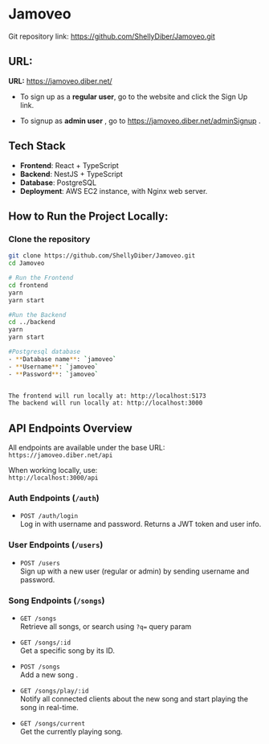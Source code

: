 # Jamoveo 

Git repository link: https://github.com/ShellyDiber/Jamoveo.git

## URL:
**URL:** https://jamoveo.diber.net/

- To sign up as a **regular user**, go to the website and click the Sign Up link.

- To signup as **admin user** , go to https://jamoveo.diber.net/adminSignup . 

## Tech Stack

- **Frontend**: React + TypeScript  
- **Backend**: NestJS + TypeScript  
- **Database**: PostgreSQL  
- **Deployment**: AWS EC2 instance, with Nginx web server.


## How to Run the Project Locally:

### Clone the repository

```bash
git clone https://github.com/ShellyDiber/Jamoveo.git
cd Jamoveo 

# Run the Frontend
cd frontend
yarn
yarn start

#Run the Backend
cd ../backend
yarn
yarn start

#Postgresql database
- **Database name**: `jamoveo`
- **Username**: `jamoveo`
- **Password**: `jamoveo`


The frontend will run locally at: http://localhost:5173
The backend will run locally at: http://localhost:3000
```

## API Endpoints Overview

All endpoints are available under the base URL:  
`https://jamoveo.diber.net/api`

When working locally, use:  
`http://localhost:3000/api`


###  Auth Endpoints (`/auth`)

- `POST /auth/login`  
  Log in with username and password. Returns a JWT token and user info.


### User Endpoints (`/users`)

- `POST /users`  
  Sign up with a new user (regular or admin) by sending username and password.



### Song Endpoints (`/songs`)

- `GET /songs`  
  Retrieve all songs, or search using `?q=` query param 

- `GET /songs/:id`  
  Get a specific song by its ID.

- `POST /songs`  
  Add a new song .

- `GET /songs/play/:id`  
  Notify all connected clients about the new song and start playing the song in real-time.

- `GET /songs/current`  
  Get the currently playing song.






